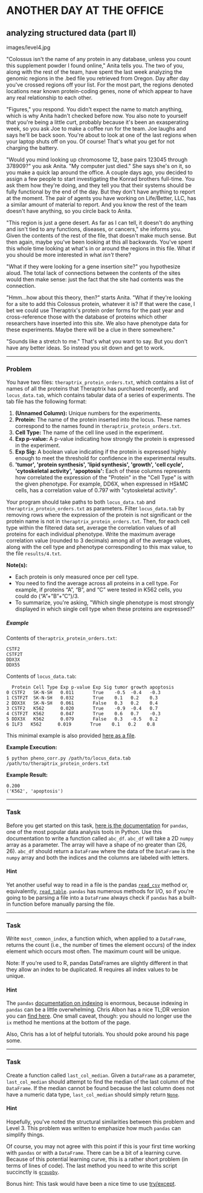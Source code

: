ANOTHER DAY AT THE OFFICE
=====

analyzing structured data (part II)
--------

images/level4.jpg

"Colossus isn't the name of any protein in any database, unless you count this supplement powder I found online," Anita tells you. The two of you, along with the rest of the team, have spent the last week analyzing the genomic regions in the .bed file you retrieved from Oregon. Day after day you've crossed regions off your list. For the most part, the regions denoted locations near known protein-coding genes, none of which appear to have any real relationship to each other.

"Figures," you respond. You didn't expect the name to match anything, which is why Anita hadn't checked before now. You also note to yourself that you're being a little curt, probably because it's been an exasperating week, so you ask Joe to make a coffee run for the team. Joe laughs and says he'll be back soon. You're about to look at one of the last regions when your laptop shuts off on you. Of course! That's what you get for not charging the battery.

"Would you mind looking up chromosome 12, base pairs 123045 through 378909?" you ask Anita. "My computer just died." She says she's on it, so you make a quick lap around the office. A couple days ago, you decided to assign a few people to start investigating the Konrad brothers full-time. You ask them how they're doing, and they tell you that their systems should be fully functional by the end of the day. But they don't have anything to report at the moment. The pair of agents you have working on Life/Better, LLC, has a similar amount of material to report. And you know the rest of the team doesn't have anything, so you circle back to Anita.

"This region is just a gene desert. As far as I can tell, it doesn't do anything and isn't tied to any functions, diseases, or cancers," she informs you. Given the contents of the rest of the file, that doesn't make much sense. But then again, maybe you've been looking at this all backwards. You've spent this whole time looking at what's in or around the regions in this file. What if you should be more interested in what *isn't* there?

"What if they were looking for a gene insertion site?" you hypothesize aloud. The total lack of connections between the contents of the sites would then make sense: just the fact that the site had contents was the connection.

"Hmm...how about this theory, then?" starts Anita. "What if they're looking for a site to add this Colossus protein, whatever it is? If that were the case, I bet we could use Theraptrix's protein order forms for the past year and cross-reference those with the database of proteins which other researchers have inserted into this site. We also have phenotype data for these experiments. Maybe there will be a clue in there somewhere."

"Sounds like a stretch to me." That's what you want to say. But you don't have any better ideas. So instead you sit down and get to work.

---

### Problem

You have two files: `theraptrix_protein_orders.txt`, which contains a list of names of all the proteins that Theraptrix has purchased recently, and `locus_data.tab`, which contains tabular data of a series of experiments. The tab file has the following format:

1. **(Unnamed Column):** Unique numbers for the experiments.
2. **Protein:** The name of the protein inserted into the locus. These names correspond to the names found in `theraptrix_protein_orders.txt`.
3. **Cell Type:** The name of the cell line used in the experiment.
4. **Exp p-value:** A p-value indicating how strongly the protein is expressed in the experiment.
5. **Exp Sig:** A boolean value indicating if the protein is expressed highly enough to meet the threshold for confidence in the experimental results.
6. **'tumor', 'protein synthesis', 'lipid synthesis', 'growth', 'cell cycle', 'cytoskeletal activity', 'apoptosis':** Each of these columns represents how correlated the expression of the "Protein" in the "Cell Type" is with the given phenotype. For example, DD6X, when expressed in HSkMC cells, has a correlation value of 0.797 with "cytoskeletal activity".

Your program should take paths to both `locus_data.tab` and `theraptrix_protein_orders.txt` as parameters. Filter `locus_data.tab` by removing rows where the expression of the protein is not significant or the protein name is not in `theraptrix_protein_orders.txt`. Then, for each cell type within the filtered data set, average the correlation values of all proteins for each individual phenotype. Write the maximum average correlation value (rounded to 3 decimals) among all of the average values, along with the cell type and phenotype corresponding to this max value, to the file `results/4.txt`.


**Note(s):**

* Each protein is only measured once per cell type.
* You need to find the average across all proteins in a cell type. For example, if proteins “A”, “B”, and “C” were tested in K562 cells, you could do (“A”+”B”+”C”)/3.
* To summarize, you're asking, "Which single phenotype is most strongly displayed in which single cell type when these proteins are expressed?"

##### Example

Contents of `theraptrix_protein_orders.txt`:

    CSTF2
    CSTF2T
    DDX3X
    DDX55

Contents of `locus_data.tab`:

      Protein Cell Type Exp p-value Exp Sig tumor growth apoptosis
    0 CSTF2   SK-N-SH   0.011       True    -0.5  -0.4   -0.3
    1 CSTF2T  SK-N-SH   0.032       True    0.1   0.2    0.3
    2 DDX3X   SK-N-SH   0.061       False   0.3   0.2    0.4
    3 CSTF2   K562      0.020       True    -0.9  -0.4   0.7
    4 CSTF2T  K562      0.047       True    0.6   0.7    -0.3
    5 DDX3X   K562      0.079       False   0.3   -0.5   0.2
    6 ILF3   K562      0.019       True    0.1   0.2    0.8

This minimal example is also provided [here as a file](https://github.com/Jessime/Excision/blob/dev/src/examples/locus_data_ex.tab).

**Example Execution:**

`$ python pheno_corr.py /path/to/locus_data.tab /path/to/theraptrix_protein_orders.txt`

**Example Result:**

    0.200
    ('K562', 'apoptosis')

---

### Task

Before you get started on this task, [here is the documentation](http://pandas.pydata.org/pandas-docs/stable/index.html) for `pandas`, one of the most popular data analysis tools in Python. Use this documentation to write a function called `abc_df`. `abc_df` will take a 2D `numpy` array as a parameter. The array will have a shape of no greater than (26, 26). `abc_df` should return a `DataFrame` where the data of the `DataFrame` is the `numpy` array and both the indices and the columns are labeled with letters.

#### Hint

Yet another useful way to read in a file is the pandas [`read_csv`](https://pandas.pydata.org/pandas-docs/stable/generated/pandas.read_csv.html) method or, equivalently, [`read_table`](https://pandas.pydata.org/pandas-docs/stable/generated/pandas.read_table.html). `pandas` has numerous methods for I/O, so if you're going to be parsing a file into a `DataFrame` always check if `pandas` has a built-in function before manually parsing the file.

---

### Task

Write `most_common_index`, a function which, when applied to a `DataFrame`, returns the count (i.e., the number of times the element occurs) of the index element which occurs most often. The maximum count will be unique.

Note: If you're used to R, pandas DataFrames are slightly different in that they allow an index to be duplicated. R requires all index values to be unique.

#### Hint

The `pandas` [documentation on indexing](https://pandas.pydata.org/pandas-docs/stable/indexing.html) is enormous, because indexing in `pandas` can be a little overwhelming. Chris Albon has a nice TL;DR version you can [find here](https://chrisalbon.com/python/pandas_indexing_selecting.html). One small caveat, though: you should no longer use the `ix` method he mentions at the bottom of the page.

Also, Chris has a lot of helpful tutorials. You should poke around his page some.

---

### Task

Create a function called `last_col_median`. Given a `DataFrame` as a parameter, `last_col_median` should attempt to find the median of the last column of the `DataFrame`. If the median cannot be found because the last column does not have a numeric data type, `last_col_median` should simply return [`None`](https://docs.python.org/3/library/constants.html#None).

#### Hint

Hopefully, you've noted the structural similarities between this problem and Level 3. This problem was written to emphasize how much `pandas` can simplify things.

Of course, you may not agree with this point if this is your first time working with `pandas` or with a `DataFrame`. There can be a bit of a learning curve. Because of this potential learning curve, this is a rather short problem (in terms of lines of code). The last method you need to write this script succinctly is [`groupby`](https://pandas.pydata.org/pandas-docs/stable/generated/pandas.DataFrame.groupby.html).

Bonus hint: This task would have been a nice time to use [try/except](https://docs.python.org/3/tutorial/errors.html).
